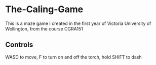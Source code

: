 # The-Caling-Game
This is a maze game I created in the first year of Victoria University of Wellington, from the course CGRA151

## Controls
WASD to move, F to turn on and off the torch, hold SHIFT to dash
